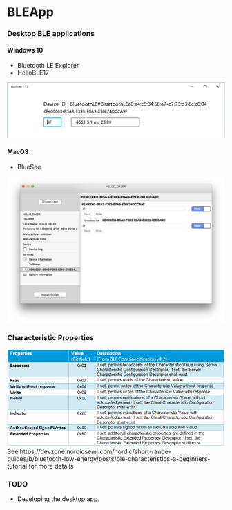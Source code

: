 # BLEApp

### Desktop BLE applications

#### Windows 10
* Bluetooth LE Explorer
* HelloBLE17
<img src='SW/HelloBLE17/screenshot_01.png' />

#### MacOS
* BlueSee

<img src='SW/screenshot01__macosx.png' width =800px />

### Characteristic Properties

<img src='image/Properties.png' />
See https://devzone.nordicsemi.com/nordic/short-range-guides/b/bluetooth-low-energy/posts/ble-characteristics-a-beginners-tutorial for more details

### TODO
* Developing the desktop app.
